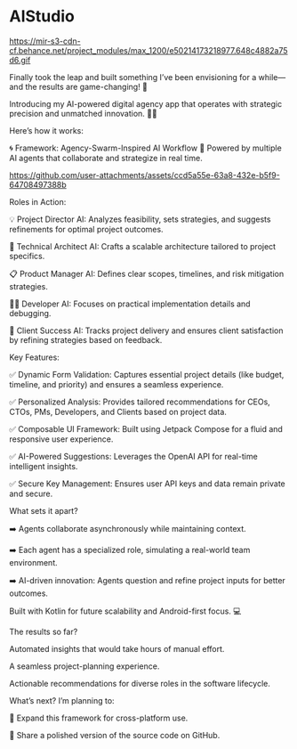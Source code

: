 # AIStudio

https://mir-s3-cdn-cf.behance.net/project_modules/max_1200/e50214173218977.648c4882a75d6.gif

Finally took the leap and built something I’ve been envisioning for a while—and the results are game-changing! 🚀

Introducing my AI-powered digital agency app that operates with strategic precision and unmatched innovation. 🤖✨

Here’s how it works:

🌀 Framework: Agency-Swarm-Inspired AI Workflow 👥 Powered by multiple AI agents that collaborate and strategize in real time.


https://github.com/user-attachments/assets/ccd5a55e-63a8-432e-b5f9-64708497388b


Roles in Action:

💡 Project Director AI: Analyzes feasibility, sets strategies, and suggests refinements for optimal project outcomes.

🔧 Technical Architect AI: Crafts a scalable architecture tailored to project specifics.

📋 Product Manager AI: Defines clear scopes, timelines, and risk mitigation strategies.

👩‍💻 Developer AI: Focuses on practical implementation details and debugging.

🎯 Client Success AI: Tracks project delivery and ensures client satisfaction by refining strategies based on feedback.


Key Features:

✅ Dynamic Form Validation: Captures essential project details (like budget, timeline, and priority) and ensures a seamless experience.

✅ Personalized Analysis: Provides tailored recommendations for CEOs, CTOs, PMs, Developers, and Clients based on project data.

✅ Composable UI Framework: Built using Jetpack Compose for a fluid and responsive user experience.

✅ AI-Powered Suggestions: Leverages the OpenAI API for real-time intelligent insights.

✅ Secure Key Management: Ensures user API keys and data remain private and secure.

What sets it apart?

➡️ Agents collaborate asynchronously while maintaining context.

➡️ Each agent has a specialized role, simulating a real-world team environment.

➡️ AI-driven innovation: Agents question and refine project inputs for better outcomes.

Built with Kotlin for future scalability and Android-first focus. 💻

The results so far?

Automated insights that would take hours of manual effort.

A seamless project-planning experience.

Actionable recommendations for diverse roles in the software lifecycle.

What’s next? I’m planning to:

🔄 Expand this framework for cross-platform use.

📂 Share a polished version of the source code on GitHub.

